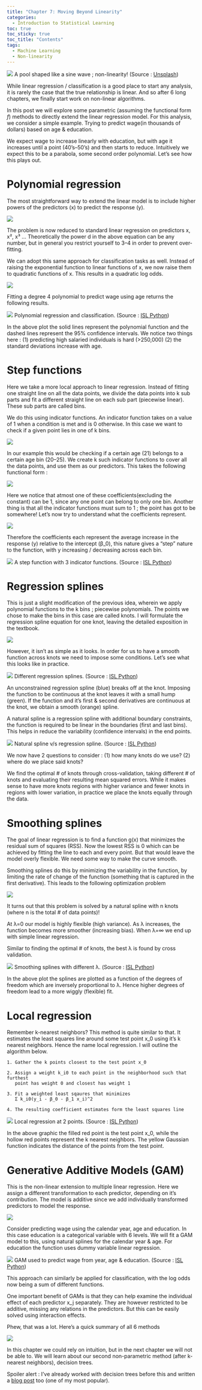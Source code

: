 ```yaml
---
title: "Chapter 7: Moving Beyond Linearity"
categories:
  - Introduction to Statistical Learning
toc: true
toc_sticky: true
toc_title: "Contents"
tags:
  - Machine Learning
  - Non-linearity 
---
```


![](/assets/img/ch7/1.jpg)
A pool shaped like a sine wave ; non-linearity! (Source : [Unsplash](https://unsplash.com/photos/white-concrete-house-diYY2TMBY5g))

While linear regression / classification is a good place to start any analysis, it is rarely the case that the true relationship is linear. And so after 6 long chapters, we finally start work on non-linear algorithms.

In this post we will explore some parametric (assuming the functional form _f_) methods to directly extend the linear regression model. For this analysis, we consider a simple example. Trying to predict wage(in thousands of dollars) based on age & education.

We expect wage to increase linearly with education, but with age it increases until a point (40’s–50’s) and then starts to reduce. Intuitively we expect this to be a parabola, some second order polynomial. Let’s see how this plays out.

# Polynomial regression

The most straightforward way to extend the linear model is to include higher powers of the predictors (x) to predict the response (y).

![](/assets/img/ch7/2.jpg)

The problem is now reduced to standard linear regression on predictors x, x², x³ … Theoretically the power d in the above equation can be any number, but in general you restrict yourself to 3–4 in order to prevent over-fitting.

We can adopt this same approach for classification tasks as well. Instead of raising the exponential function to linear functions of x, we now raise them to quadratic functions of x. This results in a quadratic log odds.

![](/assets/img/ch7/3.jpg)

Fitting a degree 4 polynomial to predict wage using age returns the following results.

![](/assets/img/ch7/4.jpg)
Polynomial regression and classification. (Source : [ISL Python](https://www.statlearning.com/))

In the above plot the solid lines represent the polynomial function and the dashed lines represent the 95% confidence intervals. We notice two things here : (1) predicting high salaried individuals is hard (>250,000) (2) the standard deviations increase with age.

# Step functions

Here we take a more local approach to linear regression. Instead of fitting one straight line on all the data points, we divide the data points into k sub parts and fit a different straight line on each sub part (piecewise linear). These sub parts are called bins.

We do this using indicator functions. An indicator function takes on a value of 1 when a condition is met and is 0 otherwise. In this case we want to check if a given point lies in one of k bins.

![](/assets/img/ch7/5.jpg)

In our example this would be checking if a certain age (21) belongs to a certain age bin (20–25). We create k such indicator functions to cover all the data points, and use them as our predictors. This takes the following functional form :

![](/assets/img/ch7/6.jpg)

Here we notice that atmost one of these coefficients(excluding the constant) can be 1, since any one point can belong to only one bin. Another thing is that all the indicator functions must sum to 1 ; the point has got to be somewhere! Let’s now try to understand what the coefficients represent.

![](/assets/img/ch7/7.jpg)

Therefore the coefficients each represent the average increase in the response (y) relative to the intercept (β_0), this nature gives a “step” nature to the function, with y increasing / decreasing across each bin.

![](/assets/img/ch7/8.jpg)
A step function with 3 indicator functions. (Source : [ISL Python](https://www.statlearning.com/))

# Regression splines

This is just a slight modification of the previous idea, wherein we apply polynomial functions to the k bins ; piecewise polynomials. The points we chose to make the bins in this case are called knots. I will formulate the regression spline equation for one knot, leaving the detailed exposition in the textbook.

![](/assets/img/ch7/9.jpg)

However, it isn’t as simple as it looks. In order for us to have a smooth function across knots we need to impose some conditions. Let’s see what this looks like in practice.

![](/assets/img/ch7/10.jpg)
Different regression splines. (Source : [ISL Python](https://www.statlearning.com/))

An unconstrained regression spline (blue) breaks off at the knot. Imposing the function to be continuous at the knot leaves it with a small hump (green). If the function and it’s first & second derivatives are continuous at the knot, we obtain a smooth (orange) spline.

A natural spline is a regression spline with additional boundary constraints, the function is required to be linear in the boundaries (first and last bins). This helps in reduce the variability (confidence intervals) in the end points.

![](/assets/img/ch7/11.jpg)
Natural spline v/s regression spline. (Source : [ISL Python](https://www.statlearning.com/))

We now have 2 questions to consider : (1) how many knots do we use? (2) where do we place said knots?

We find the optimal # of knots through cross-validation, taking different # of knots and evaluating their resulting mean squared errors. While it makes sense to have more knots regions with higher variance and fewer knots in regions with lower variation, in practice we place the knots equally through the data.

# Smoothing splines

The goal of linear regression is to find a function g(x) that minimizes the residual sum of squares (RSS). Now the lowest RSS is 0 which can be achieved by fitting the line to each and every point. But that would leave the model overly flexible. We need some way to make the curve smooth.

Smoothing splines do this by minimizing the variability in the function, by limiting the rate of change of the function (something that is captured in the first derivative). This leads to the following optimization problem

![](/assets/img/ch7/12.jpg)

It turns out that this problem is solved by a natural spline with n knots (where n is the total # of data points)!

At λ=0 our model is highly flexible (high variance). As λ increases, the function becomes more smoother (increasing bias). When λ=∞ we end up with simple linear regression.

Similar to finding the optimal # of knots, the best λ is found by cross validation.

![](/assets/img/ch7/13.jpg)
Smoothing splines with different λ. (Source : [ISL Python](https://www.statlearning.com/))

In the above plot the splines are plotted as a function of the degrees of freedom which are inversely proportional to λ. Hence higher degrees of freedom lead to a more wiggly (flexible) fit.

# Local regression

Remember k-nearest neighbors? This method is quite similar to that. It estimates the least squares line around some test point x_0 using it’s k nearest neighbors. Hence the name local regression. I will outline the algorithm below.

```
1. Gather the k points closest to the test point x_0   
  
2. Assign a weight k_i0 to each point in the neighborhood such that furthest  
   point has weight 0 and closest has weight 1  
  
3. Fit a weighted least sqaures that minimizes   
   Σ k_i0(y_i - β_0 - β_1 x_i)^2  
  
4. The resulting coefficient estimates form the least squares line
```

![](/assets/img/ch7/14.jpg)
Local regression at 2 points. (Source : [ISL Python](https://www.statlearning.com/))

In the above graphic the filled red point is the test point x_0, while the hollow red points represent the k nearest neighbors. The yellow Gaussian function indicates the distance of the points from the test point.

# Generative Additive Models (GAM)

This is the non-linear extension to multiple linear regression. Here we assign a different transformation to each predictor, depending on it’s contribution. The model is additive since we add individually transformed predictors to model the response.

![](/assets/img/ch7/15.jpg)

Consider predicting wage using the calendar year, age and education. In this case education is a categorical variable with 6 levels. We will fit a GAM model to this, using natural splines for the calendar year & age. For education the function uses dummy variable linear regression.

![](/assets/img/ch7/16.jpg)
GAM used to predict wage from year, age & education. (Source : [ISL Python](https://www.statlearning.com/))

This approach can similarly be applied for classification, with the log odds now being a sum of different functions.

One important benefit of GAMs is that they can help examine the individual effect of each predictor x_j separately. They are however restricted to be additive, missing any relations in the predictors. But this can be easily solved using interaction effects.

Phew, that was a lot. Here’s a quick summary of all 6 methods

![](/assets/img/ch7/17.jpg)

In this chapter we could rely on intuition, but in the next chapter we will not be able to. We will learn about our second non-parametric method (after k-nearest neighbors), decision trees.

Spoiler alert : I’ve already worked with decision trees before this and written a [blog post](https://sriramswaminathan.com/technical/spaceshiptitanic/) too (one of my most popular).
